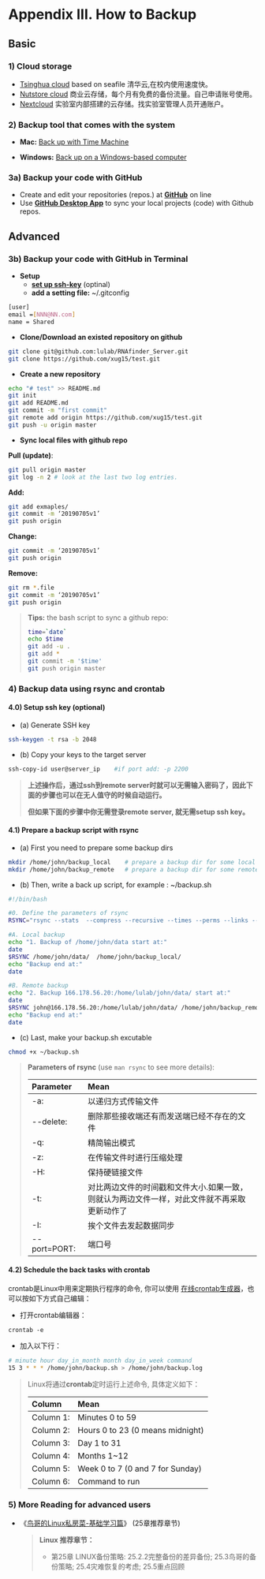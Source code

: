 # Appendix III. How to Backup

## Basic

### 1\) Cloud storage

* [Tsinghua cloud](https://cloud.tsinghua.edu.cn/) based on seafile 清华云,在校内使用速度快。
* [Nutstore cloud](https://www.jianguoyun.com/) 商业云存储，每个月有免费的备份流量。自己申请账号使用。
* [Nextcloud](http://lulab.life.tsinghua.edu.cn/nextcloud/) 实验室内部搭建的云存储。找实验室管理人员开通账户。

### 2\) Backup tool that comes with the system

* **Mac:**  [Back up with Time Machine](https://support.apple.com/en-us/HT201250)

* **Windows:** [Back up on a Windows-based computer](https://support.microsoft.com/en-us/help/971759/how-to-back-up-or-transfer-your-data-on-a-windows-based-computer)



### 3a) Backup your code with GitHub

* Create and edit your repositories (repos.) at [**GitHub**](https://github.com) on line
* Use [**GitHub Desktop App**](https://desktop.github.com/) to sync your local projects (code) with Github repos.



## Advanced

### 3b\) Backup your code with GitHub in Terminal

* **Setup**
  * [**set up ssh-key**](#40-setup-ssh-key-optional)  (optinal)
  * **add a setting file:** ~/.gitconfig

```bash
[user] 
email =[NNN@NN.com]
name = Shared
```

* **Clone/Download an existed repository on github**

```bash
git clone git@github.com:lulab/RNAfinder_Server.git
git clone https://github.com/xug15/test.git
```

* **Create a new repository**

```bash
echo "# test" >> README.md 
git init 
git add README.md 
git commit -m "first commit" 
git remote add origin https://github.com/xug15/test.git 
git push -u origin master
```

* **Sync local files with github repo**

**Pull (update)**:

```bash
git pull origin master
git log -n 2 # look at the last two log entries.
```

**Add:**

```bash
git add exmaples/
git commit -m ‘20190705v1’
git push origin
```

**Change:**

```bash
git commit -m ‘20190705v1’
git push origin
```

**Remove:**

```bash
git rm *.file
git commit -m ‘20190705v1’
git push origin
```



> **Tips:** 
> the bash script to sync a github repo:
>
> ```bash
> time=`date`
> echo $time
> git add -u .
> git add *
> git commit -m '$time'
> git push origin master
> ```





### 4) Backup data using rsync and crontab

#### 4.0) Setup ssh key (optional)

* (a) Generate SSH key

```bash
ssh-keygen -t rsa -b 2048
```

* (b) Copy your keys to the target server

```bash
ssh-copy-id user@server_ip    #if port add: -p 2200
```

> **上述操作后，通过ssh到remote server时就可以无需输入密码了，因此下面的步骤也可以在无人值守的时候自动运行。**
>
> **但如果下面的步骤中你无需登录remote server, 就无需setup ssh key。**



#### 4.1) Prepare a backup script with rsync

* (a) First you need to prepare some backup dirs

```bash
mkdir /home/john/backup_local    # prepare a backup dir for some local files
mkdir /home/john/backup_remote   # prepare a backup dir for some remote files
```
* (b) Then, write a back up script, for example : ~/backup.sh

```bash
#!/bin/bash

#0. Define the parameters of rsync
RSYNC="rsync --stats  --compress --recursive --times --perms --links --delete --max-size=100M --exclude-from=/home/john/excluded_file_list.txt"

#A. Local backup  
echo "1. Backup of /home/john/data start at:"
date
$RSYNC /home/john/data/  /home/john/backup_local/
echo "Backup end at:"
date

#B. Remote backup 
echo "2. Backup 166.178.56.20:/home/lulab/john/data/ start at:"
date
$RSYNC john@166.178.56.20:/home/lulab/john/data/ /home/john/backup_remote/
echo "Backup end at:"
date
```

* (c) Last, make your backup.sh excutable

```bash
chmod +x ~/backup.sh
```

> **Parameters of rsync** (use `man rsync` to see more details): 
>
> | Parameter    | Mean                                                         |
>| :----------- | :----------------------------------------------------------- |
> | -a:          | 以递归方式传输文件                                           |
> | --delete:    | 删除那些接收端还有而发送端已经不存在的文件                   |
> | -q:          | 精简输出模式                                                 |
> | -z:          | 在传输文件时进行压缩处理                                     |
> | -H:          | 保持硬链接文件                                               |
> | -t:          | 对比两边文件的时间戳和文件大小.如果一致，则就认为两边文件一样，对此文件就不再采取更新动作了 |
> | -I:          | 挨个文件去发起数据同步                                       |
> | --port=PORT: | 端口号                                                       |
> 



#### 4.2) Schedule the back tasks with crontab

crontab是Linux中用来定期执行程序的命令, 你可以使用 [在线crontab生成器](https://crontab-generator.org/)，也可以按如下方式自己编辑：

- 打开crontab编辑器：

```
crontab -e
```

- 加入以下行：

```bash
# minute hour day_in_month month day_in_week command
15 3 * * * /home/john/backup.sh > /home/john/backup.log
```

>  Linux将通过**crontab**定时运行上述命令, 具体定义如下：
>
> | Column    | Mean                               |
> | :-------- | :--------------------------------- |
> | Column 1: | Minutes 0 to 59                    |
> | Column 2: | Hours 0 to 23 \(0 means midnight\) |
> | Column 3: | Day 1 to 31                        |
> | Column 4: | Months 1~12                        |
> | Column 5: | Week 0 to 7 \(0 and 7 for Sunday\) |
> | Column 6: | Command to run                     |



### 5) More Reading for advanced users

* 《[鸟哥的Linux私房菜-基础学习篇](https://www.ctolib.com/docs/sfile/vbird-linux-basic-4e)》 \(25章推荐章节\)

  > **Linux 推荐章节：**
  >
  > - 第25章 LINUX备份策略: 25.2.2完整备份的差异备份; 25.3鸟哥的备份策略; 25.4灾难恢复的考虑; 25.5重点回顾



